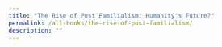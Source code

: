 ```yaml
---
title: "The Rise of Post Familialism: Humanity's Future?"
permalink: /all-books/the-rise-of-post-familialism/
description: ""
---
```

